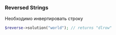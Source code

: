 ### Reversed Strings
Необходимо инвертировать строку
```php
$reverse->solution("world"); // returns "dlrow"
```
